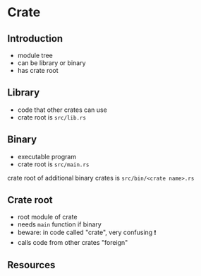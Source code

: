 # Crate



## Introduction

- module tree
- can be library or binary
- has crate root



## Library

- code that other crates can use
- crate root is `src/lib.rs`



## Binary

- executable program
- crate root is `src/main.rs`

crate root of additional binary crates is `src/bin/<crate name>.rs`



## Crate root

- root module of crate
- needs `main` function if binary
- beware: in code called "crate", very confusing ❗️
- calls code from other crates "foreign"



## Resources
